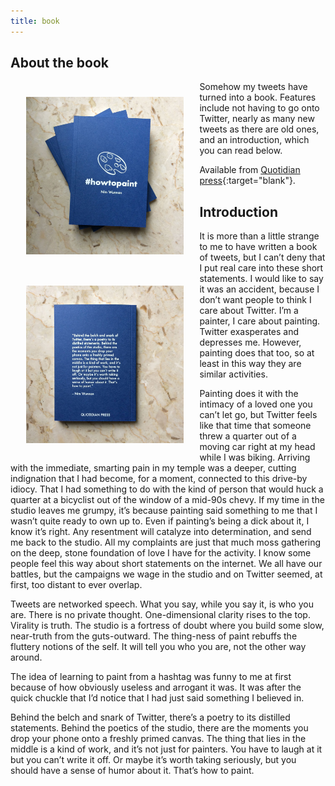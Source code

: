 ```yaml
---
title: book
---
```


## About the book

<img src="/images/htp-book-fan.jpg" style="width:50%; padding:25px 5%; float: left;">
<img src="/images/htp-book-back.jpg" style="width:50%; padding:25px 5%; float: left;">

Somehow my tweets have turned into a book. Features include not having to go onto Twitter, nearly as many new tweets as there are old ones, and an introduction, which you can read below.

Available from [Quotidian press](https://quotidianpress.storenvy.com/products/25805373-howtopaint){:target="blank"}. 

## Introduction

It is more than a little strange to me to have written a book of tweets, but I can’t deny that I put real care into these short statements. I would like to say it was an accident, because I don’t want people to think I care about Twitter. I’m a painter, I care about painting. Twitter exasperates and depresses me. However, painting does that too, so at least in this way they are similar activities. 

Painting does it with the intimacy of a loved one you can’t let go, but Twitter feels like that time that someone threw a quarter out of a moving car right at my head while I was biking. Arriving with the immediate, smarting pain in my temple was a deeper, cutting indignation that I had become, for a moment, connected to this drive-by idiocy. That I had something to do with the kind of person that would huck a quarter at a bicyclist out of the window of a mid-90s chevy.
If my time in the studio leaves me grumpy, it’s because painting said something to me that I wasn’t quite ready to own up to. Even if painting’s being a dick about it, I know it’s right. Any resentment will catalyze into determination, and send me back to the studio. All my complaints are just that much moss gathering on the deep, stone foundation of love I have for the activity. I know some people feel this way about short statements on the internet. We all have our battles, but the campaigns we wage in the studio and on Twitter seemed, at first, too distant to ever overlap.

Tweets are networked speech. What you say, while you say it, is who you are. There is no private thought. One-dimensional clarity rises to the top. Virality is truth. 
The studio is a fortress of doubt where you build some slow, near-truth from the guts-outward. The thing-ness of paint rebuffs the fluttery notions of the self. It will tell you who you are, not the other way around.

The idea of learning to paint from a hashtag was funny to me at first because of how obviously useless and arrogant it was. It was after the quick chuckle that I’d notice that I had just said something I believed in. 

Behind the belch and snark of Twitter, there’s a poetry to its distilled statements. Behind the poetics of the studio, there are the moments you drop your phone onto a freshly primed canvas. The thing that lies in the middle is a kind of work, and it’s not just for painters. You have to laugh at it but you can’t write it off. Or maybe it’s worth taking seriously, but you should have a sense of humor about it. That’s how to paint.


